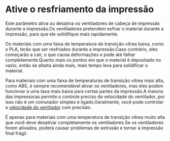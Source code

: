 Ative o resfriamento da impressão
====
Este parâmetro ativa ou desativa os ventiladores de cabeça de impressão durante a impressão.Os ventiladores pretendem esfriar o material durante a impressão, para que ele solidifique mais rapidamente.

Os materiais com uma faixa de temperatura de transição vítrea baixa, como o PLA, terão que ser resfriados durante a impressão.Caso contrário, eles começarão a cair, o que causa deformações e pode até falhar completamente.Quanto mais os pontos em que o material é depositado no vazio, então se afasta ainda mais, mais tempo leva para solidificar o material.

Para materiais com uma faixa de temperaturas de transição vítrea mais alta, como ABS, é sempre recomendável ativar os ventiladores, mas eles podem funcionar a uma taxa mais baixa para certas partes da impressão.A maioria das impressoras permite o controle preciso da velocidade do ventilador, por isso não é um comutador simples e ligado.Geralmente, você pode controlar a [velocidade do ventilador](cool_fan_speed.md) com precisão.

É apenas para materiais com uma temperatura de transição vítrea muito alta que você deve desativar completamente os ventiladores.Se os ventiladores forem ativados, poderá causar problemas de extrusão e tornar a impressão final frágil.